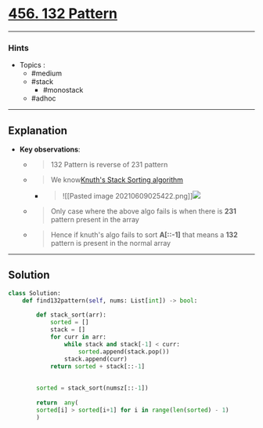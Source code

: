 # [456. 132 Pattern](https://leetcode.com/problems/132-pattern/)

---

### Hints

- Topics :
  - #medium
  - #stack
    - #monostack
  - #adhoc

---

## Explanation

- **Key observations**:

  - > 132 Pattern is reverse of 231 pattern

  - > We know[Knuth's Stack Sorting algorithm](https://en.wikipedia.org/wiki/Stack-sortable_permutation#:~:text=References-,sorting%20with%20a%20stack,-edit)
    - > ![[Pasted image 20210609025422.png]]![](app://local/%2Fmedia%2Fsar%2FHZD%2FLeetcode%2Fattachments%2FPasted%20image%2020210609025422.png?1623187462244?1623187462244)

  - > Only case where the above algo fails is when there is **231** pattern present in the array

  - > Hence if knuth's algo fails to sort **A[::-1]** that means a **132** pattern is present in the normal array

---

## Solution

```python
class Solution:
    def find132pattern(self, nums: List[int]) -> bool:
  
        def stack_sort(arr):
            sorted = []
            stack = []
            for curr in arr:
                while stack and stack[-1] < curr:
                    sorted.append(stack.pop())
                stack.append(curr)
            return sorted + stack[::-1]
  
  
        sorted = stack_sort(numsz[::-1])
        
        return  any(
        sorted[i] > sorted[i+1] for i in range(len(sorted) - 1)
        )
```

